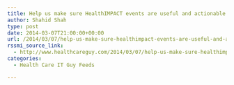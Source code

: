 ```yaml
---
title: Help us make sure HealthIMPACT events are useful and actionable
author: Shahid Shah
type: post
date: 2014-03-07T21:00:00+00:00
url: /2014/03/07/help-us-make-sure-healthimpact-events-are-useful-and-actionable/
rssmi_source_link:
  - http://www.healthcareguy.com/2014/03/07/help-us-make-sure-healthimpact-events-are-useful-and-actionable/
categories:
  - Health Care IT Guy Feeds

---
```

